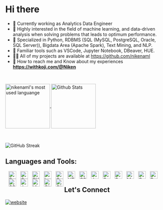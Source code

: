 <h1>Hi there</h1>

- 📌 Currently working as Analytics Data Engineer
- 📝 Highly interested in the field of machine learning, and data-driven analysis when solving problems that leads to optimum performance. 
- 📑 Specialized in Python, RDBMS (SQL (MySQL, PostgreSQL, Oracle, SQL Server)), Bigdata Area (Apache Spark), Text Mining, and NLP. 
- 🎯 Familiar tools such as VSCode, Jupyter Notebook, DBeaver, HUE. 
- 👨‍💻 All of my projects are available at https://github.com/nikenaml
- 🔗 How to reach me and Know about my experiences **https://withkoji.com/@Niken**

<br />

<p>
  <a href="https://github.com/nikenaml/nikenaml">
    <img
         src="https://github-readme-stats.vercel.app/api/top-langs/?username=nikenaml&theme=onedark&layout=compact&border_radius=24"
         alt="nikenaml's most used languange"
         align="center"
         height="140"
     />
  </a>
  <a href="https://github.com/nikenaml/nikenaml">
    <img
         src="https://github-readme-stats.vercel.app/api?username=nikenaml&show_icons=true&theme=onedark&border_radius=24"
         alt="Github Stats"
         align="center"
         height="140"
     />
  </a>
</p>

<br />

![GitHub Streak](https://github-readme-streak-stats.herokuapp.com?user=nikenaml&theme=dracula&date_format=j%20M%5B%20Y%5D)


## Languages and Tools:
<p align="left" class="language"/>
  <img align="left" alt="Python" height="24px" style="margin-left: 10px" src="https://cdn.jsdelivr.net/gh/devicons/devicon/icons/python/python-original.svg" />
  <img align="left" alt="Golang" height="24px" style="margin-left: 10px" src="https://cdn.jsdelivr.net/gh/devicons/devicon/icons/go/go-original.svg" style="padding-right:10px;" />   
  <img align="left" alt="PHP" height="24px" style="margin-left: 10px" src="https://cdn.jsdelivr.net/gh/devicons/devicon/icons/php/php-original.svg" />
  <img align="left" alt="Laravel" height="24px" style="margin-left: 10px" src="https://cdn.jsdelivr.net/gh/devicons/devicon/icons/laravel/laravel-plain.svg" />         
  <img align="left" alt="Golang" height="24px" style="margin-left: 10px" src="https://cdn.jsdelivr.net/gh/devicons/devicon/icons/pandas/pandas-original.svg" />         
  <img align="left" alt="HTML5" height="24px" style="margin-left: 10px" src="https://cdn.jsdelivr.net/gh/devicons/devicon/icons/html5/html5-original.svg" style="padding-right:10px;" />
  <img align="left" alt="CSS3" height="24px" style="margin-left: 10px" src="https://cdn.jsdelivr.net/gh/devicons/devicon/icons/css3/css3-original.svg" style="padding-right:10px;" />
  <img align="left" alt="JavaScript" height="24px" style="margin-left: 10px" src="https://cdn.jsdelivr.net/gh/devicons/devicon/icons/javascript/javascript-original.svg" style="padding-right:10px;" />
  <img align="left" alt="Scala" height="24px" style="margin-left: 10px" src="https://cdn.jsdelivr.net/gh/devicons/devicon/icons/scala/scala-original.svg" />
  <img align="left" alt="Selenium" height="24px" style="margin-left: 10px" src="https://cdn.jsdelivr.net/gh/devicons/devicon/icons/selenium/selenium-original.svg" />
  <img align="left" alt="MySQL" height="24px" style="margin-left: 10px" src="https://cdn.jsdelivr.net/gh/devicons/devicon/icons/mysql/mysql-original.svg" />
  <img align="left" alt="Oracle" height="24px" style="margin-left: 10px" src="https://cdn.jsdelivr.net/gh/devicons/devicon/icons/oracle/oracle-original.svg" />
  <img align="left" alt="PostgreSQL" height="24px" style="margin-left: 10px" src="https://cdn.jsdelivr.net/gh/devicons/devicon/icons/postgresql/postgresql-original.svg" />
  <img align="left" alt="SQLServer" height="24px" style="margin-left: 10px" src="https://cdn.jsdelivr.net/gh/devicons/devicon/icons/microsoftsqlserver/microsoftsqlserver-plain.svg" />
  <img align="left" alt="Jupyter" height="24px" style="margin-left: 10px" src="https://cdn.jsdelivr.net/gh/devicons/devicon/icons/jupyter/jupyter-original.svg" />     
  <img align="left" alt="Visual Studio Code" height="24px" style="margin-left: 10px" src="https://cdn.jsdelivr.net/gh/devicons/devicon/icons/vscode/vscode-original.svg" style="padding-right:10px;" />
  <img align="left" alt="Git" height="24px" style="margin-left: 10px" src="https://cdn.jsdelivr.net/gh/devicons/devicon/icons/git/git-original.svg" style="padding-right:10px;" />
  <img align="left" alt="GitHub" height="24px" style="margin-left: 10px" src="https://user-images.githubusercontent.com/3369400/139447912-e0f43f33-6d9f-45f8-be46-2df5bbc91289.png" style="padding-right:10px;" />
 </p>

<br />

## Let's Connect
[![website](https://img.icons8.com/fluency/48/000000/linkedin.png)](https://www.linkedin.com/in/nikenamelia/)
&nbsp;&nbsp;
